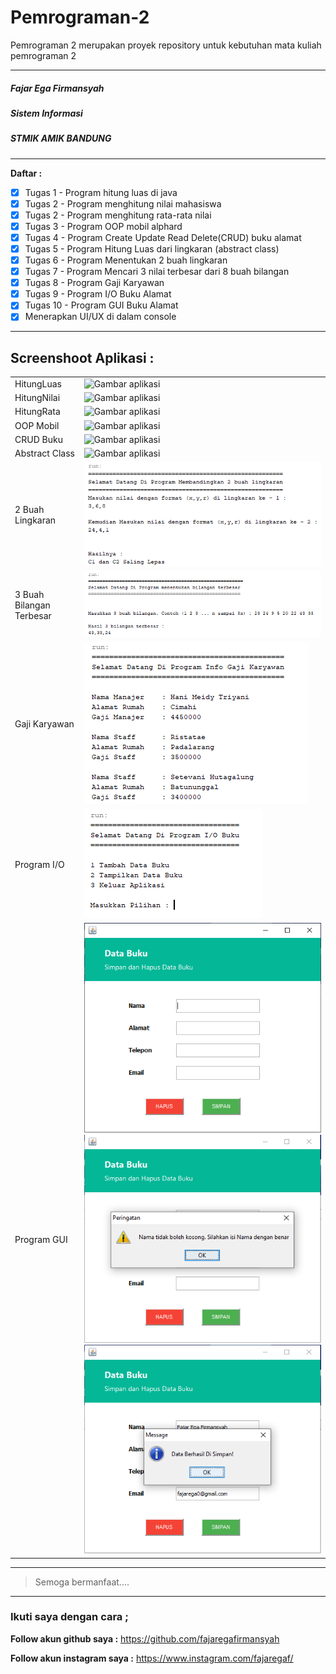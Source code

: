 # Pemrograman-2
Pemrograman 2 merupakan proyek repository untuk kebutuhan mata kuliah pemrograman 2

---
##### Fajar Ega Firmansyah
##### Sistem Informasi
##### STMIK AMIK BANDUNG


---
**Daftar :**

- [x] Tugas 1 - Program hitung luas di java
- [x] Tugas 2 - Program menghitung nilai mahasiswa
- [x] Tugas 2 - Program menghitung rata-rata nilai
- [x] Tugas 3 - Program OOP mobil alphard
- [x] Tugas 4 - Program Create Update Read Delete(CRUD) buku alamat
- [x] Tugas 5 - Program Hitung Luas dari lingkaran (abstract class)
- [x] Tugas 6 - Program Menentukan 2 buah lingkaran
- [x] Tugas 7 - Program Mencari 3 nilai terbesar dari 8 buah bilangan
- [x] Tugas 8 - Program Gaji Karyawan
- [x] Tugas 9 - Program I/O Buku Alamat
- [x] Tugas 10 - Program GUI Buku Alamat
- [x] Menerapkan UI/UX di dalam console

---
**Screenshoot Aplikasi :**
---
|  |  | 
| ----- | --- | 
| HitungLuas   | ![Gambar aplikasi](https://github.com/fajaregafirmansyah/Pemrograman-2/blob/master/Screnshoot/HitungLuas.JPG)  | 
| HitungNilai   | ![Gambar aplikasi](https://github.com/fajaregafirmansyah/Pemrograman-2/blob/master/Screnshoot/HitungNilai.JPG)  | 
| HitungRata   | ![Gambar aplikasi](https://github.com/fajaregafirmansyah/Pemrograman-2/blob/master/Screnshoot/HitungRata.JPG)  | 
| OOP Mobil   | ![Gambar aplikasi](https://github.com/fajaregafirmansyah/Pemrograman-2/blob/master/Screnshoot/OOPMobil.JPG)  | 
| CRUD Buku   | ![Gambar aplikasi](https://github.com/fajaregafirmansyah/Pemrograman-2/blob/master/Screnshoot/OOPBukuAalamat.JPG)  | 
| Abstract Class   | ![Gambar aplikasi](https://github.com/fajaregafirmansyah/Pemrograman-2/blob/master/Screnshoot/HasilTugasAbstract.PNG)  | 
| 2 Buah Lingkaran   | ![Gambar aplikasi](https://github.com/fajaregafirmansyah/Pemrograman-2/blob/master/Screnshoot/Hasiltugas6.PNG)  | 
| 3 Buah Bilangan Terbesar   | ![Gambar aplikasi](https://github.com/fajaregafirmansyah/Pemrograman-2/blob/master/Screnshoot/Hasiltugas7.PNG)  | 
| Gaji Karyawan   | ![Gambar aplikasi](https://github.com/fajaregafirmansyah/Pemrograman-2/blob/master/Screnshoot/Hasiltugas8.PNG)  | 
| Program I/O   | ![Gambar aplikasi](https://github.com/fajaregafirmansyah/Pemrograman-2/blob/master/Screnshoot/HasilTugas9.PNG)  | 
| Program GUI   | ![Gambar aplikasi](https://github.com/fajaregafirmansyah/Pemrograman-2/blob/master/Screnshoot/Hasiltugas10.PNG) ![Gambar aplikasi](https://github.com/fajaregafirmansyah/Pemrograman-2/blob/master/Screnshoot/Hasiltugas10Validasi.PNG) ![Gambar aplikasi](https://github.com/fajaregafirmansyah/Pemrograman-2/blob/master/Screnshoot/Hasiltugas10Sukses.PNG) | 

---
> Semoga bermanfaat.... 
---

### Ikuti saya dengan cara ;
**Follow akun github saya :**
https://github.com/fajaregafirmansyah

**Follow akun instagram saya :**
https://www.instagram.com/fajaregaf/



